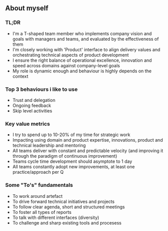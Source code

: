 ## About myself

### TL;DR
- I'm a T-shaped team member who implements company vision and goals with managers and teams, and evaluated by the effectiveness of them
- I'm closely working with 'Product' interface to align delivery values and orchestrating technical aspects of product development
- I ensure the right balance of operational excellence, innovation and speed across domains against company-level goals
- My role is dynamic enough and behaviour is highly depends on the context

### Top 3 behaviours i like to use
- Trust and delegation
- Ongoing feedback
- Skip level activities

### Key value metrics
- I try to spend up to 10-20% of my time for strategic work
- Impacting using domain and product expertise, innovations, product and technical leadership and mentoring
- All teams deliver with constant and predictable velocity (and improving it through the paradigm of continuous improvement)
- Teams cycle time development should asymptote to 1 day
- All teams constantly adopt new improvements, at least one practice/approach per Q

### Some "To's" fundamentals
- To work around artefact
- To drive forward technical initiatives and projects
- To follow clear agenda, short and structured meetings
- To foster all types of reports
- To talk with different interfaces (diversity)
- To challenge and sharp existing tools and procesess
